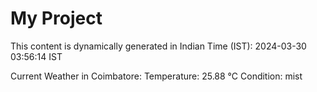 # My Project

This content is dynamically generated in Indian Time (IST): 2024-03-30 03:56:14 IST


Current Weather in Coimbatore:
Temperature: 25.88 °C
Condition: mist
